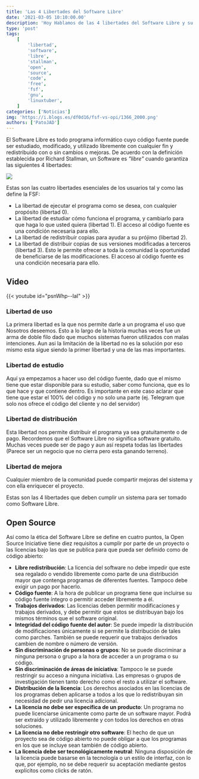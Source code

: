 ```yaml
---
title: 'Las 4 Libertades del Software Libre'
date: '2021-03-05 10:10:00.00'
description: 'Hoy Hablamos de las 4 libertades del Software Libre y su diferencia con el OpenSource'
type: 'post'
tags:
    [
        'libertad',
        'software',
        'libre',
        'stallman',
        'open',
        'source',
        'code',
        'free',
        'fsf',
        'gnu',
        'linuxtuber',
    ]
categories: ['Noticias']
img: 'https://i.blogs.es/df0d16/fsf-vs-opi/1366_2000.png'
authors: ['PatoJAD']
---
```


El Software Libre es todo programa informático cuyo código fuente puede ser estudiado, modificado, y utilizado libremente con cualquier fin y redistribuido con o sin cambios o mejoras. De acuerdo con la definición establecida por Richard Stallman, un Software es _"libre"_ cuando garantiza las siguientes 4 libertades:

![](https://i.postimg.cc/XYKvx8xn/software-libre-competenciadigital-4-728.jpg)

Estas son las cuatro libertades esenciales de los usuarios tal y como las define la FSF:

-   La libertad de ejecutar el programa como se desea, con cualquier propósito (libertad 0).
-   La libertad de estudiar cómo funciona el programa, y cambiarlo para que haga lo que usted quiera (libertad 1). El acceso al código fuente es una condición necesaria para ello.
-   La libertad de redistribuir copias para ayudar a su prójimo (libertad 2).
-   La libertad de distribuir copias de sus versiones modificadas a terceros (libertad 3). Esto le permite ofrecer a toda la comunidad la oportunidad de beneficiarse de las modificaciones. El acceso al código fuente es una condición necesaria para ello.

## Video

{{< youtube id="psnWhp--IaI" >}}

### Libertad de uso

La primera libertad es la que nos permite darle a un programa el uso que Nosotros deseemos. Esto a lo largo de la historia muchas veces fue un arma de doble filo dado que muchos sistemas fueron utilizados con malas intenciones. Aun asi la limitación de la libertad no es la solución por eso mismo esta sigue siendo la primer libertad y una de las mas importantes.

### Libertad de estudio

Aquí ya empezamos a hacer uso del código fuente, dado que el mismo tiene que estar disponible para su estudio, saber como funciona, que es lo que hace y que contiene dentro. Es importante en este caso aclarar que tiene que estar el 100% del código y no solo una parte (ej. Telegram que solo nos ofrece el código del cliente y no del servidor)

### Libertad de distribución

Esta libertad nos permite distribuir el programa ya sea gratuitamente o de pago. Recordemos que el Software Libre no significa software gratuito. Muchas veces puede ser de pago y aun así respeta todas las libertades (Parece ser un negocio que no cierra pero esta ganando terreno).

### Libertad de mejora

Cualquier miembro de la comunidad puede compartir mejoras del sistema y con ella enriquecer el proyecto.

Estas son las 4 libertades que deben cumplir un sistema para ser tomado como Software Libre.

## Open Source

Así como la ética del Software Libre se define en cuatro puntos, la Open Source Iniciative tiene diez requisitos a cumplir por parte de un proyecto o las licencias bajo las que se publica para que pueda ser definido como de código abierto:

-   **Libre redistribución**: La licencia del software no debe impedir que este sea regalado o vendido libremente como parte de una distribución mayor que contenga programas de diferentes fuentes. Tampoco debe exigir un pago por hacerlo.
-   **Código fuente**: A la hora de publicar un programa tiene que incluirse su código fuente íntegro o permitir acceder libremente a él.
-   **Trabajos derivados**: Las licencias deben permitir modificaciones y trabajos derivados, y debe permitir que estos se distribuyan bajo los mismos términos que el software original.
-   **Integridad del código fuente del autor**: Se puede impedir la distribución de modificaciones únicamente si se permite la distribución de tales como parches. También se puede requerir que trabajos derivados cambien de nombre o número de versión.
-   **Sin discriminación de personas o grupos**: No se puede discriminar a ninguna persona o grupo a la hora de acceder a un programa o su código.
-   **Sin discriminación de áreas de iniciativa**: Tampoco le se puede restringir su acceso a ninguna iniciativa. Las empresas o grupos de investigación tienen tanto derecho como el resto a utilizar el software.
-   **Distribución de la licencia**: Los derechos asociados en las licencias de los programas deben aplicarse a todos a los que lo redistribuyan sin necesidad de pedir una licencia adicional.
-   **La licencia no debe ser específica de un producto**: Un programa no puede licenciarse únicamente como parte de un software mayor. Podrá ser extraído y utilizado libremente y con todos los derechos en otras soluciones.
-   **La licencia no debe restringir otro software**: El hecho de que un proyecto sea de código abierto no puede obligar a que los programas en los que se incluye sean también de código abierto.
-   **La licencia debe ser tecnológicamente neutral**: Ninguna disposición de la licencia puede basarse en la tecnología o un estilo de interfaz, con lo que, por ejemplo, no se debe requerir su aceptación mediante gestos explícitos como clicks de ratón.
